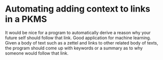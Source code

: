 # Automating adding context to links in a PKMS

It would be nice for a program to automatically derive a reason why your future self should follow that link. Good application for machine learning. Given a body of text such as a zettel and links to other related body of texts, the program should come up with keywords or a summary as to why someone would follow that link.

